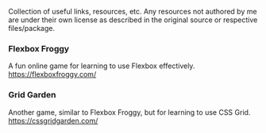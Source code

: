 Collection of useful links, resources, etc. Any resources not authored by me are under their own license as described in the original source or respective files/package.

### Flexbox Froggy

A fun online game for learning to use Flexbox effectively.
https://flexboxfroggy.com/

### Grid Garden

Another game, similar to Flexbox Froggy, but for learning to use CSS Grid.
https://cssgridgarden.com/
